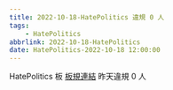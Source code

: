 ```yaml
---
title: 2022-10-18-HatePolitics 違規 0 人
tags:
    - HatePolitics
abbrlink: 2022-10-18-HatePolitics
date: HatePolitics-2022-10-18 12:00:00
---
```

HatePolitics 板 [板規連結](https://www.ptt.cc/bbs/HatePolitics/M.1617115262.A.D60.html)
昨天違規 0 人

